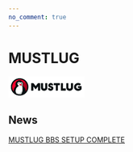 ```yaml
---
no_comment: true
---
```

# MUSTLUG
<img src="/logo_banner.png" alt="Never" width="30%">
 

## News
[MUSTLUG BBS SETUP COMPLETE](/bbs_setup_complete/)